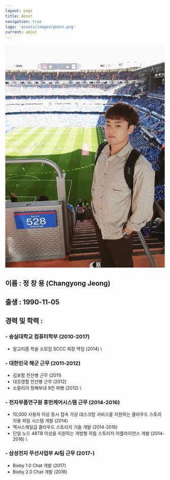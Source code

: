 ```yaml
---
layout: page
title: About
navigation: true
logo: 'assets/images/ghost.png'
current: about
---
```


![Jeong](../assets/images/about/about.jpg)

## 이름 : 정 창 용 (Changyong Jeong)

## 출생 : 1990-11-05

## 경력 및 학력 : 

### - 숭실대학교 컴퓨터학부 (2010-2017)
* 알고리즘 학술 소모임 SCCC 회장 역임 (2014)
\
### - 대한민국 해군 근무 (2011-2012)
* 김포함 전산병 근무 (2011)
* 대조영함 전산병 근무 (2012)
* 소말리아 청해부대 9진 파병 (2012)
\
### - 전자부품연구원 휴먼케어시스템 근무 (2014-2016)
* 10,000 사용자 이상 동시 접속 가상 데스크탑 서비스를 지원하는 클라우드 스토리지용 파일 시스템 개발 (2014)
* 엑사스케일급 클라우드 스토리지 기술 개발 (2014-2016)
* 단일 노드 48TB 이상을 지원하는 개방형 하둡 스토리지 어플라이언스 개발 (2014-2016)
\
### - 삼성전자 무선사업부 AI팀 근무 (2017-)
* Bixby 1.0 Chat 개발 (2017)
* Bixby 2.0 Chat 개발 (2018)